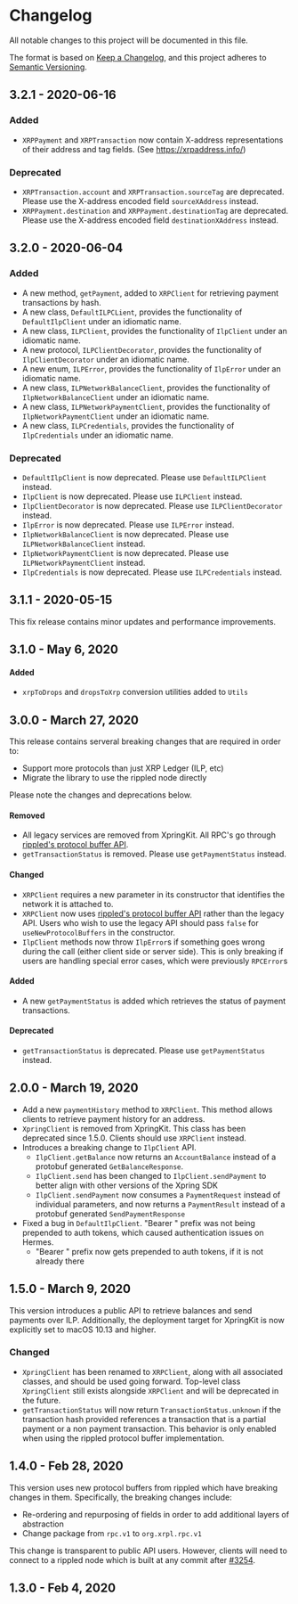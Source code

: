 # Changelog

All notable changes to this project will be documented in this file.

The format is based on [Keep a Changelog](https://keepachangelog.com/en/1.0.0/),
and this project adheres to [Semantic Versioning](https://semver.org/spec/v2.0.0.html).

## 3.2.1 - 2020-06-16

### Added
- `XRPPayment` and `XRPTransaction` now contain X-address representations of their address and tag fields.
  (See https://xrpaddress.info/)
	
### Deprecated
- `XRPTransaction.account` and `XRPTransaction.sourceTag` are deprecated.
   Please use the X-address encoded field `sourceXAddress` instead.
- `XRPPayment.destination` and `XRPPayment.destinationTag` are deprecated.  
   Please use the X-address encoded field `destinationXAddress` instead.

## 3.2.0 - 2020-06-04

### Added
- A new method, `getPayment`, added to `XRPClient` for retrieving payment transactions by hash.
- A new class, `DefaultILPCLient`, provides the functionality of `DefaultIlpClient` under an idiomatic name. 
- A new class, `ILPClient`, provides the functionality of `IlpClient` under an idiomatic name. 
- A new protocol, `ILPClientDecorator`, provides the functionality of `IlpClientDecorator` under an idiomatic name. 
- A new enum, `ILPError`, provides the functionality of `IlpError` under an idiomatic name. 
- A new class, `ILPNetworkBalanceClient`, provides the functionality of `IlpNetworkBalanceClient` under an idiomatic name. 
- A new class, `ILPNetworkPaymentClient`, provides the functionality of `IlpNetworkPaymentClient` under an idiomatic name. 
- A new class, `ILPCredentials`, provides the functionality of `IlpCredentials` under an idiomatic name. 

### Deprecated
- `DefaultIlpClient` is now deprecated. Please use `DefaultILPClient` instead.
- `IlpClient` is now deprecated. Please use `ILPClient` instead.
- `IlpClientDecorator` is now deprecated. Please use `ILPClientDecorator` instead.
- `IlpError` is now deprecated. Please use `ILPError` instead.
- `IlpNetworkBalanceClient` is now deprecated. Please use `ILPNetworkBalanceClient` instead.
- `IlpNetworkPaymentClient` is now deprecated. Please use `ILPNetworkPaymentClient` instead.
- `IlpCredentials` is now deprecated. Please use `ILPCredentials` instead.

## 3.1.1 - 2020-05-15

This fix release contains minor updates and performance improvements.

## 3.1.0 - May 6, 2020

#### Added
- `xrpToDrops` and `dropsToXrp` conversion utilities added to `Utils`

## 3.0.0 - March 27, 2020

This release contains serveral breaking changes that are required in order to:
- Support more protocols than just XRP Ledger (ILP, etc)
- Migrate the library to use the rippled node directly

Please note the changes and deprecations below. 

#### Removed

- All legacy services are removed from XpringKit. All RPC's go through [rippled's protocol buffer API](https://github.com/ripple/rippled/pull/3254).
- `getTransactionStatus` is removed. Please use `getPaymentStatus` instead.

#### Changed
- `XRPClient` requires a new parameter in its constructor that identifies the network it is attached to.
- `XRPClient` now uses [rippled's protocol buffer API](https://github.com/ripple/rippled/pull/3254) rather than the legacy API. Users who wish to use the legacy API should pass `false` for `useNewProtocolBuffers` in the constructor.
- `IlpClient` methods now throw `IlpError`s if something goes wrong during the call (either client side or server side).  This is only breaking if users are handling special error cases, which were previously `RPCError`s

#### Added
- A new `getPaymentStatus` is added which retrieves the status of payment transactions.

#### Deprecated
- `getTransactionStatus` is deprecated. Please use `getPaymentStatus` instead.

## 2.0.0 - March 19, 2020
- Add a new `paymentHistory` method to `XRPClient`. This method allows clients to retrieve payment history for an address.
- `XpringClient` is removed from XpringKit. This class has been deprecated since 1.5.0. Clients should use `XRPClient` instead.
- Introduces a breaking change to `IlpClient` API.
	- `IlpClient.getBalance` now returns an `AccountBalance` instead of a protobuf generated `GetBalanceResponse`.
	- `IlpClient.send` has been changed to `IlpClient.sendPayment` to better align with other versions of the Xpring SDK
	- `IlpClient.sendPayment` now consumes a `PaymentRequest` instead of individual parameters, and now returns a `PaymentResult` instead of a protobuf generated `SendPaymentResponse`
- Fixed a bug in `DefaultIlpClient`. "Bearer " prefix was not being prepended to auth tokens, which caused authentication issues on Hermes.
	- "Bearer " prefix now gets prepended to auth tokens, if it is not already there

## 1.5.0 - March 9, 2020

This version introduces a public API to retrieve balances and send payments over ILP.
Additionally, the deployment target for XpringKit is now explicitly set to macOS 10.13 and higher.

### Changed
- `XpringClient` has been renamed to `XRPClient`, along with all associated classes, and should be used going forward.
	Top-level class `XpringClient` still exists alongside `XRPClient` and will be deprecated in the future.
- `getTransactionStatus` will now return `TransactionStatus.unknown` if the transaction hash provided references a transaction that is a partial payment or a non payment transaction. This behavior is only enabled when using the rippled protocol buffer implementation.

## 1.4.0 - Feb 28, 2020

This version uses new protocol buffers from rippled which have breaking changes in them. Specifically, the breaking changes include:
- Re-ordering and repurposing of fields in order to add additional layers of abstraction
- Change package from `rpc.v1` to `org.xrpl.rpc.v1`

This change is transparent to public API users. However, clients will need to connect to a rippled node which is built at any commit after [#3254](https://github.com/ripple/rippled/pull/3254).

## 1.3.0 - Feb 4, 2020
